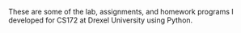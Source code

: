 These are some of the lab, assignments, and homework programs I developed for CS172 at Drexel University using Python.
